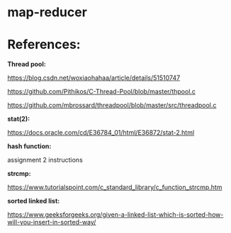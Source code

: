 # map-reducer

# References:

**Thread pool:** 

https://blog.csdn.net/woxiaohahaa/article/details/51510747

https://github.com/Pithikos/C-Thread-Pool/blob/master/thpool.c

https://github.com/mbrossard/threadpool/blob/master/src/threadpool.c

**stat(2):**

https://docs.oracle.com/cd/E36784_01/html/E36872/stat-2.html

**hash function:**

assignment 2 instructions

**strcmp:**

https://www.tutorialspoint.com/c_standard_library/c_function_strcmp.htm

**sorted linked list:**

https://www.geeksforgeeks.org/given-a-linked-list-which-is-sorted-how-will-you-insert-in-sorted-way/


